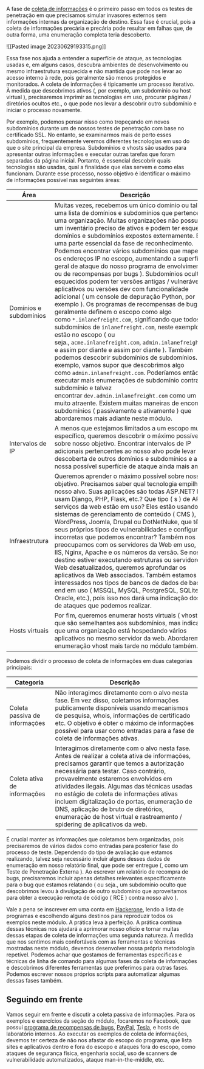 A fase de [coleta de informações](https://owasp.org/www-project-web-security-testing-guide/stable/4-Web_Application_Security_Testing/01-Information_Gathering/README) é o primeiro passo em todos os testes de penetração em que precisamos simular invasores externos sem informações internas da organização de destino. Essa fase é crucial, pois a coleta de informações precária e precária pode resultar em falhas que, de outra forma, uma enumeração completa teria descoberto.

![[Pasted image 20230629193315.png]]

Essa fase nos ajuda a entender a superfície de ataque, as tecnologias usadas e, em alguns casos, descubra ambientes de desenvolvimento ou mesmo infraestrutura esquecida e não mantida que pode nos levar ao acesso interno à rede, pois geralmente são menos protegidos e monitorados. A coleta de informações é tipicamente um processo iterativo. À medida que descobrimos ativos (, por exemplo, um subdomínio ou host virtual ), precisaremos imprimir as tecnologias em uso, procurar páginas / diretórios ocultos etc., o que pode nos levar a descobrir outro subdomínio e iniciar o processo novamente.

Por exemplo, podemos pensar nisso como tropeçando em novos subdomínios durante um de nossos testes de penetração com base no certificado SSL. No entanto, se examinarmos mais de perto esses subdomínios, frequentemente veremos diferentes tecnologias em uso do que o site principal da empresa. Subdomínios e vhosts são usados para apresentar outras informações e executar outras tarefas que foram separadas da página inicial. Portanto, é essencial descobrir quais tecnologias são usadas, qual a finalidade que elas servem e como elas funcionam. Durante esse processo, nosso objetivo é identificar o máximo de informações possível nas seguintes áreas:

|Área|Descrição|
|---|---|
|Domínios e subdomínios|Muitas vezes, recebemos um único domínio ou talvez uma lista de domínios e subdomínios que pertencem a uma organização. Muitas organizações não possuem um inventário preciso de ativos e podem ter esquecido domínios e subdomínios expostos externamente. Esta é uma parte essencial da fase de reconhecimento. Podemos encontrar vários subdomínios que mapeiam os endereços IP no escopo, aumentando a superfície geral de ataque do nosso programa de envolvimento ( ou de recompensas por bugs ). Subdomínios ocultos e esquecidos podem ter versões antigas / vulneráveis de aplicativos ou versões dev com funcionalidade adicional ( um console de depuração Python, por exemplo ). Os programas de recompensas de bugs geralmente definem o escopo como algo como `*.inlanefreight.com`, significando que todos os subdomínios de `inlanefreight.com`, neste exemplo, estão no escopo ( ou seja., `acme.inlanefreight.com`, `admin.inlanefreight.com`, e assim por diante e assim por diante ). Também podemos descobrir subdomínios de subdomínios. Por exemplo, vamos supor que descobrimos algo como `admin.inlanefreight.com`. Poderíamos então executar mais enumerações de subdomínio contra esse subdomínio e talvez encontrar `dev.admin.inlanefreight.com` como um alvo muito atraente. Existem muitas maneiras de encontrar subdomínios ( passivamente e ativamente ) que abordaremos mais adiante neste módulo.|
|Intervalos de IP|A menos que estejamos limitados a um escopo muito específico, queremos descobrir o máximo possível sobre nosso objetivo. Encontrar intervalos de IP adicionais pertencentes ao nosso alvo pode levar à descoberta de outros domínios e subdomínios e abrir nossa possível superfície de ataque ainda mais ampla.|
|Infraestrutura|Queremos aprender o máximo possível sobre nosso objetivo. Precisamos saber qual tecnologia empilha nosso alvo. Suas aplicações são todas ASP.NET? Eles usam Django, PHP, Flask, etc.? Que tipo ( s ) de APIs / serviços da web estão em uso? Eles estão usando sistemas de gerenciamento de conteúdo ( CMS ), como WordPress, Joomla, Drupal ou DotNetNuke, que têm seus próprios tipos de vulnerabilidades e configurações incorretas que podemos encontrar? Também nos preocupamos com os servidores da Web em uso, como IIS, Nginx, Apache e os números da versão. Se nosso destino estiver executando estruturas ou servidores da Web desatualizados, queremos aprofundar os aplicativos da Web associados. Também estamos interessados nos tipos de bancos de dados de back-end em uso ( MSSQL, MySQL, PostgreSQL, SQLite, Oracle, etc.), pois isso nos dará uma indicação dos tipos de ataques que podemos realizar.|
|Hosts virtuais|Por fim, queremos enumerar hosts virtuais ( vhosts ), que são semelhantes aos subdomínios, mas indicam que uma organização está hospedando vários aplicativos no mesmo servidor da web. Abordaremos a enumeração vhost mais tarde no módulo também.|

Podemos dividir o processo de coleta de informações em duas categorias principais:

|Categoria|Descrição|
|---|---|
|Coleta passiva de informações|Não interagimos diretamente com o alvo nesta fase. Em vez disso, coletamos informações publicamente disponíveis usando mecanismos de pesquisa, whois, informações de certificado etc. O objetivo é obter o máximo de informações possível para usar como entradas para a fase de coleta de informações ativas.|
|Coleta ativa de informações|Interagimos diretamente com o alvo nesta fase. Antes de realizar a coleta ativa de informações, precisamos garantir que temos a autorização necessária para testar. Caso contrário, provavelmente estaremos envolvidos em atividades ilegais. Algumas das técnicas usadas no estágio de coleta de informações ativas incluem digitalização de portas, enumeração de DNS, aplicação de bruto de diretórios, enumeração de host virtual e rastreamento / spidering de aplicativos da web.|

É crucial manter as informações que coletamos bem organizadas, pois precisaremos de vários dados como entradas para posterior fase do processo de teste. Dependendo do tipo de avaliação que estamos realizando, talvez seja necessário incluir alguns desses dados de enumeração em nosso relatório final, que pode ser entregue (, como um Teste de Penetração Externa ). Ao escrever um relatório de recompra de bugs, precisaremos incluir apenas detalhes relevantes especificamente para o bug que estamos relatando ( ou seja., um subdomínio oculto que descobrimos levou à divulgação de outro subdomínio que aproveitamos para obter a execução remota de código ( RCE ) contra nosso alvo ).

Vale a pena se inscrever em uma conta em [Hackerone](https://hackerone.com/bug-bounty-programs), lendo a lista de programas e escolhendo alguns destinos para reproduzir todos os exemplos neste módulo. A prática leva à perfeição. A prática contínua dessas técnicas nos ajudará a aprimorar nosso ofício e tornar muitas dessas etapas de coleta de informações uma segunda natureza. À medida que nos sentimos mais confortáveis com as ferramentas e técnicas mostradas neste módulo, devemos desenvolver nossa própria metodologia repetível. Podemos achar que gostamos de ferramentas específicas e técnicas de linha de comando para algumas fases da coleta de informações e descobrimos diferentes ferramentas que preferimos para outras fases. Podemos escrever nossos próprios scripts para automatizar algumas dessas fases também.

## Seguindo em frente

Vamos seguir em frente e discutir a coleta passiva de informações. Para os exemplos e exercícios da seção do módulo, focaremos no Facebook, que possui [programa de recompensas de bugs](https://www.facebook.com/whitehat), [PayPal](https://hackerone.com/paypal?type=team), [Tesla](https://bugcrowd.com/tesla), e hosts de laboratório internos. Ao executar os exemplos de coleta de informações, devemos ter certeza de não nos afastar do escopo do programa, que lista sites e aplicativos dentro e fora do escopo e ataques fora do escopo, como ataques de segurança física, engenharia social, uso de scanners de vulnerabilidade automatizados, ataque man-in-the-middle, etc.

